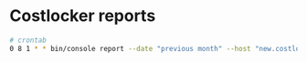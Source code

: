# Costlocker reports

```bash
# crontab
0 8 1 * * bin/console report --date "previous month" --host "new.costlocker.com:apiKey" --email "kamil@costlocker.com" 2>&1 >> report.log
```